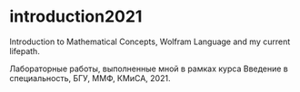 # introduction2021
Introduction to Mathematical Concepts, Wolfram Language and my current lifepath.

Лабораторные работы, выполненные мной в рамках курса Введение в специальность, БГУ, ММФ, КМиСА, 2021.
